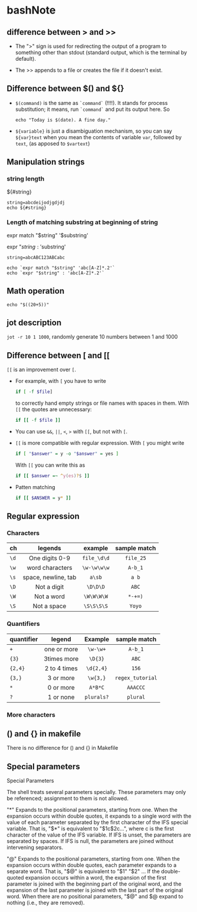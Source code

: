 # bashNote

## difference between > and >>
* The ">" sign is used for redirecting the output of a program to something other than stdout (standard output, which is the terminal by default).

* The >> appends to a file or creates the file if it doesn't exist.

## Difference between $() and ${}

* `$(command)` is the same as `` `command` `` (!!!!). It stands for process substitution; it means, run `` `command` `` and put its output here. So

    ```
    echo "Today is $(date). A fine day."
    ```
* `${variable}` is just a disambiguation mechanism, so you can say `${var}text` when you mean the contents of variable `var`, followed by `text`, (as apposed to `$vartext`)

## Manipulation strings

### string length

${#string}

```
string=abcdeijodjgdjdj
echo ${#string}

```

### Length of matching substring at beginning of string

expr match "$string" '$substring'

expr "$string : '$substring'

```
string=abcABC123ABCabc

echo `expr match "$string" 'abc[A-Z]*.2'`
echo `expr "$string" : 'abc[A-Z]*.2'`
```

## Math operation
`echo "$((20+5))"`

## jot description

`jot -r 10 1 1000`, randomly generate 10 numbers between 1 and 1000



## Difference between [ and [[

`[[` is an improvement over `[`. 

- For example, with `[` you have to write

    ```Bash
    if [ -f $file]
    ```
  to correctly hand empty strings or file names with spaces in them. With `[[` the quotes are unnecessary:
    ```Bash
    if [[ -f $file ]]
    ```
- You can use `&&`, `||`, `<`, `>` with `[[`, but not with `[`.
- `[[` is more compatible with regular expression. With `[` you might write
    ```Bash
    if [ "$answer" = y -o "$answer" = yes ]
    ```
  With `[[` you can write this as
    ```Bash
    if [[ $answer =~ ^y(es)?$ ]]
    ```
- Patten matching
    ```Bash
    if [[ $ANSWER = y* ]]
    ```

## Regular expression
### Characters
|ch     |legends|                 example|        sample match|                  
|---    |:---:  |:---:                 |         :---:       |
|`\d`   |One digits 0-9|                `file_\d\d`|  `file_25`|               
|`\w`   |word characters|`\w-\w\w\w`            | `A-b_1`|
|`\s`   |space, newline, tab|`a\sb`               | `a b`|
|`\D`   |Not a digit|   `\D\D\D`                | `ABC`|
|`\W`   | Not a word| `\W\W\W\W`                |`*-+=)`|
|`\S`   |Not a space|  `\S\S\S\S`               | `Yoyo`|
### Quantifiers
|quantifier|    legend  | Example| sample match|
|---       |:---:     | :---: | :---:    |
|`+`       | one or more| `\w-\w+`| `A-b_1`     |
|`{3}`     | 3times more| `\D{3}` | `ABC`|
|`{2,4}`   | 2 to 4 times| `\d{2,4}`| `156`|
|`{3,}`    | 3 or more  | `\w{3,}`  | `regex_tutorial`|
|`*`       | 0 or more  | `A*B*C`   | `AAACCC`|
|`?`       | 1 or none  | `plurals?`| `plural`|
### More characters


## () and {} in makefile
There is no difference for () and {} in Makefile


## Special parameters
Special Parameters

The shell treats several parameters specially. These parameters may only be referenced; assignment to them is not allowed.

"*" Expands to the positional parameters, starting from one. When the expansion occurs within double quotes, it expands to a single word with the value of each parameter separated by the first character of the IFS special variable. That is, "$*" is equivalent to "$1c$2c...", where c is the first character of the value of the IFS variable. If IFS is unset, the parameters are separated by spaces. If IFS is null, the parameters are joined without intervening separators.

"@" Expands to the positional parameters, starting from one. When the expansion occurs within double quotes, each parameter expands to a separate word. That is, "$@" is equivalent to "$1" "$2" ... If the double-quoted expansion occurs within a word, the expansion of the first parameter is joined with the beginning part of the original word, and the expansion of the last parameter is joined with the last part of the original word. When there are no positional parameters, "$@" and  $@ expand to nothing (i.e., they are removed).
